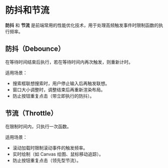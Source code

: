 # 防抖和节流

**防抖** 和 **节流** 是前端常用的性能优化技术，用于处理高频触发事件时限制函数的执行频率。

## 防抖（Debounce）

在等待时间结束后执行，若在等待时间内再次触发，则重新计时。

适用场景：

- 搜索框联想搜索时，用户停止输入后再触发联想。
- 窗口大小调整时，调整结束后再重新渲染布局。
- 防止按钮重复点击（带立即执行的防抖）。

## 节流（Throttle）

在限制时间内，只执行一次函数。

适用场景：

- 滚动加载时限制滚动事件的触发频率。
- 实时绘制（如 Canvas 绘图、鼠标移动追踪）。
- 防止按钮重复点击（领先型节流）。
